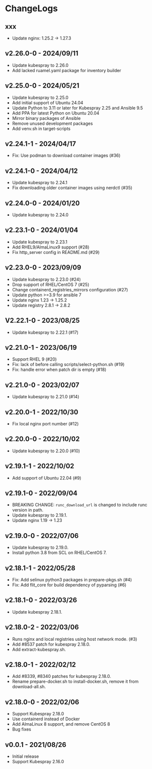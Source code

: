 # ChangeLogs

## xxx

- Update nginx: 1.25.2 -> 1.27.3


## v2.26.0-0 - 2024/09/11

- Update kubespray to 2.26.0
- Add lacked ruamel.yaml package for inventory builder

## v2.25.0-0 - 2024/05/21

- Update kubespray to 2.25.0
- Add initial support of Ubuntu 24.04
- Update Python to 3.11 or later for Kubespray 2.25 and Ansible 9.5
- Add PPA for latest Python on Ubuntu 20.04
- Mirror binary packages of Ansible
- Remove unused development packages
- Add venv.sh in target-scripts

## v2.24.1-1 - 2024/04/17

- Fix: Use podman to download container images (#36)

## v2.24.1-0 - 2024/04/12

- Update kubespray to 2.24.1
- Fix downloading older container images using nerdctl (#35)

## v2.24.0-0 - 2024/01/20

- Update kubespray to 2.24.0

## v2.23.1-0 - 2024/01/04

- Update kubespray to 2.23.1
- Add RHEL9/AlmaLinux9 support (#28)
- Fix http_server config in README.md (#29)

## v2.23.0-0 - 2023/09/09

- Update kubespray to 2.23.0 (#24)
- Drop support of RHEL/CentOS 7 (#25)
- Change containerd_registries_mirrors configuration (#27) 
- Update python >=3.9 for ansible 7
- Update nginx 1.23 -> 1.25.2
- Update registry 2.8.1 -> 2.8.2

## V2.22.1-0 - 2023/08/25

- Update kubespray to 2.22.1 (#17)

## v2.21.0-1 - 2023/06/19

- Support RHEL 9 (#20)
- Fix: lack of before calling scripts/select-python.sh (#19)
- Fix: handle error when patch dir is empty (#18) 

## v2.21.0-0 - 2023/02/07

- Update kubespray to 2.21.0 (#14)

## v2.20.0-1 - 2022/10/30

- Fix local nginx port number (#12)

## v2.20.0-0 - 2022/10/02

- Update kubespray to 2.20.0 (#10)

## v2.19.1-1 - 2022/10/02

- Add support of Ubuntu 22.04 (#9)

## v2.19.1-0 - 2022/09/04

- BREAKING CHANGE: `runc_download_url` is changed to include runc version in path.
- Update kubespray to 2.19.1.
- Update nginx 1.19 -> 1.23

## v2.19.0-0 - 2022/07/06

- Update kubespray to 2.19.0.
- Install python 3.8 from SCL on RHEL/CentOS 7.

## v2.18.1-1 - 2022/05/28

- Fix: Add selinux python3 packages in prepare-pkgs.sh (#4)
- Fix: Add flit_core for build dependency of pyparsing (#6) 

## v2.18.1-0 - 2022/03/26

- Update kubespray 2.18.1.

## v2.18.0-2 - 2022/03/06

- Runs nginx and local registries using host network mode. (#3)
- Add #8537 patch for kubespray 2.18.0.
- Add extract-kubespray.sh.

## v2.18.0-1 - 2022/02/12

- Add #8339, #8340 patches for kubespray 2.18.0.
- Rename prepare-docker.sh to install-docker.sh, remove it from download-all.sh. 

## v2.18.0-0 - 2022/02/06

- Support Kubespray 2.18.0
- Use containerd instead of Docker
- Add AlmaLinux 8 support, and remove CentOS 8
- Bug fixes

## v0.0.1 - 2021/08/26

- Initial release
- Support Kubespray 2.16.0
